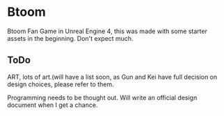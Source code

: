 # Btoom
Btoom Fan Game in Unreal Engine 4, this was made with some starter assets in the beginning. Don't expect much.

ToDo
----
ART, lots of art.(will have a list soon, as Gun and Kei have full decision on design choices, please refer to them.

Programming needs to be thought out. Will write an official design document when I get a chance.
